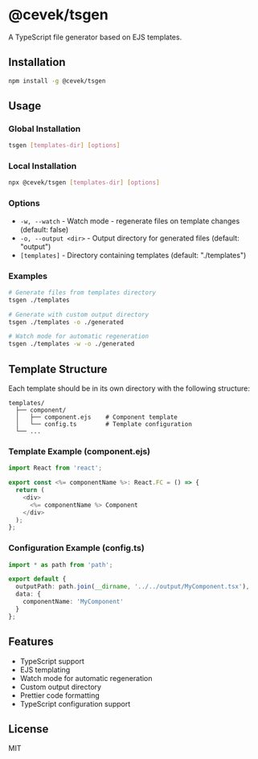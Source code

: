 # @cevek/tsgen

A TypeScript file generator based on EJS templates.

## Installation

```bash
npm install -g @cevek/tsgen
```

## Usage

### Global Installation

```bash
tsgen [templates-dir] [options]
```

### Local Installation

```bash
npx @cevek/tsgen [templates-dir] [options]
```

### Options

- `-w, --watch` - Watch mode - regenerate files on template changes (default: false)
- `-o, --output <dir>` - Output directory for generated files (default: "output")
- `[templates]` - Directory containing templates (default: "./templates")

### Examples

```bash
# Generate files from templates directory
tsgen ./templates

# Generate with custom output directory
tsgen ./templates -o ./generated

# Watch mode for automatic regeneration
tsgen ./templates -w -o ./generated
```

## Template Structure

Each template should be in its own directory with the following structure:

```
templates/
  ├── component/
  │   ├── component.ejs    # Component template
  │   └── config.ts        # Template configuration
  └── ...
```

### Template Example (component.ejs)

```typescript
import React from 'react';

export const <%= componentName %>: React.FC = () => {
  return (
    <div>
      <%= componentName %> Component
    </div>
  );
};
```

### Configuration Example (config.ts)

```typescript
import * as path from 'path';

export default {
  outputPath: path.join(__dirname, '../../output/MyComponent.tsx'),
  data: {
    componentName: 'MyComponent'
  }
};
```

## Features

- TypeScript support
- EJS templating
- Watch mode for automatic regeneration
- Custom output directory
- Prettier code formatting
- TypeScript configuration support

## License

MIT 